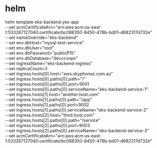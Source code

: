 # helm



helm template eks-backend yes-app \
  --set acmCertificateArn="arn:aws:acm:us-east-1:533267127040:certificate/bc088350-8450-478b-bd01-d682317d732e" \
  --set nameOverride="eks-backend" \
  --set env.dbHost="mysql-test-service" \
  --set env.dbUser="root" \
  --set env.dbPassword="publicP15" \
  --set env.dbDatabase="decccvops" \
  --set ingressName="eks-backend-ingress" \
  --set replicaCount=3 \
  --set ingress.hosts[0].host="aws.skyphonez.com.au" \
  --set ingress.hosts[0].paths[0].path="/" \
  --set ingress.hosts[0].paths[0].port=9001 \
  --set ingress.hosts[0].paths[0].serviceName="eks-backend-service-1" \
  --set ingress.hosts[1].host="another.host.com" \
  --set ingress.hosts[1].paths[0].path="/app" \
  --set ingress.hosts[1].paths[0].port=9002 \
  --set ingress.hosts[1].paths[0].serviceName="eks-backend-service-2" \
  --set ingress.hosts[2].host="third.host.com" \
  --set ingress.hosts[2].paths[0].path="/service" \
  --set ingress.hosts[2].paths[0].port=9003 \
  --set ingress.hosts[2].paths[0].serviceName="eks-backend-service-3" \
  --set acmCertificateArn="arn:aws:acm:us-east-1:533267127040:certificate/bc088350-8450-478b-bd01-d682317d732e"